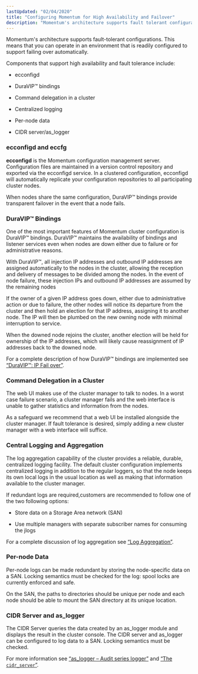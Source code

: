 ```yaml
---
lastUpdated: "02/04/2020"
title: "Configuring Momentum for High Availability and Failover"
description: "Momentum's architecture supports fault tolerant configurations This means that you can operate in an environment that is readily configured to support failing over automatically Components that support high availability and fault tolerance include ecconfigd Dura VIP™ bindings Command delegation in a cluster Centralized logging Per node data CIDR server as..."
---
```


Momentum's architecture supports fault-tolerant configurations. This means that you can operate in an environment that is readily configured to support failing over automatically.

Components that support high availability and fault tolerance include:

*   ecconfigd

*   DuraVIP™ bindings

*   Command delegation in a cluster

*   Centralized logging

*   Per-node data

*   CIDR server/as_logger

### <a name="idp4165552"></a> ecconfigd and eccfg

**ecconfigd** is the Momentum configuration management server. Configuration files are maintained in a version control repository and exported via the ecconfigd service. In a clustered configuration, ecconfigd will automatically replicate your configuration repositories to all participating cluster nodes.

When nodes share the same configuration, DuraVIP™ bindings provide transparent failover in the event that a node fails.

### <a name="idp4169488"></a> DuraVIP™ Bindings

One of the most important features of Momentum cluster configuration is DuraVIP™ bindings. DuraVIP™ maintains the availability of bindings and listener services even when nodes are down either due to failure or for administrative reasons.

With DuraVIP™, all injection IP addresses and outbound IP addresses are assigned automatically to the nodes in the cluster, allowing the reception and delivery of messages to be divided among the nodes. In the event of node failure, these injection IPs and outbound IP addresses are assumed by the remaining nodes

If the owner of a given IP address goes down, either due to administrative action or due to failure, the other nodes will notice its departure from the cluster and then hold an election for that IP address, assigning it to another node. The IP will then be plumbed on the new owning node with minimal interruption to service.

When the downed node rejoins the cluster, another election will be held for ownership of the IP addresses, which will likely cause reassignment of IP addresses back to the downed node.

For a complete description of how DuraVIP™ bindings are implemented see [“DuraVIP™: IP Fail over”](/momentum/3/3-reference/3-reference-cluster-config-duravip).

### <a name="idp4176496"></a> Command Delegation in a Cluster

The web UI makes use of the cluster manager to talk to nodes. In a worst case failure scenario, a cluster manager fails and the web interface is unable to gather statistics and information from the nodes.

As a safeguard we recommend that a web UI be installed alongside the cluster manager. If fault tolerance is desired, simply adding a new cluster manager with a web interface will suffice.

### <a name="idp4178944"></a> Central Logging and Aggregation

The log aggregation capability of the cluster provides a reliable, durable, centralized logging facility. The default cluster configuration implements centralized logging in addition to the regular loggers, so that the node keeps its own local logs in the usual location as well as making that information available to the cluster manager.

If redundant logs are required,customers are recommended to follow one of the two following options:

*   Store data on a Storage Area network (SAN)

*   Use multiple managers with separate subscriber names for consuming the jlogs

For a complete discussion of log aggregation see [“Log Aggregation”](/momentum/3/3-reference/cluster-config-logging).

### <a name="idp4184592"></a> Per-node Data

Per-node logs can be made redundant by storing the node-specific data on a SAN. Locking semantics must be checked for the log: spool locks are currently enforced and safe.

On the SAN, the paths to directories should be unique per node and each node should be able to mount the SAN directory at its unique location.

### <a name="idp4186928"></a> CIDR Server and as_logger

The CIDR Server queries the data created by an as_logger module and displays the result in the cluster console. The CIDR server and as_logger can be configured to log data to a SAN. Locking semantics must be checked.

For more information see [“as_logger – Audit series logger”](/momentum/3/3-reference/3-reference-modules-as-logger) and [“The `cidr_server`”](/momentum/3/3-reference/3-reference-cluster-cidr-server).